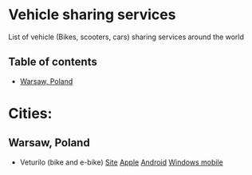 # Vehicle sharing services
List of vehicle (Bikes, scooters, cars) sharing services around the world

## Table of contents
- [Warsaw, Poland](#warsaw-poland)

# Cities:

## Warsaw, Poland
- Veturilo (bike and e-bike)
  [Site](https://www.veturilo.waw.pl/en/) [Apple](https://itunes.apple.com/us/app/veturilo/id1202272068?l=pl&ls=1&mt=8) [Android](https://play.google.com/store/apps/details?id=com.nextbike.veturilo) [Windows mobile](https://www.microsoft.com/pl-pl/store/p/nextbike/9wzdncrdbxk3)
